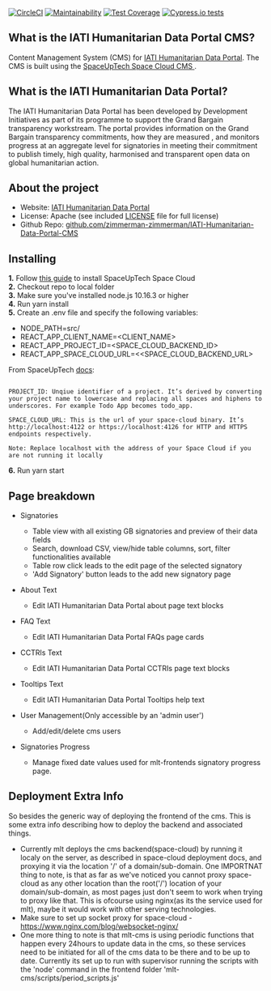 [![CircleCI](https://circleci.com/gh/zimmerman-zimmerman/mlt-cms.svg?style=svg)](https://circleci.com/gh/zimmerman-zimmerman/mlt-cms)
[![Maintainability](https://api.codeclimate.com/v1/badges/a9c6948a68df16754768/maintainability)](https://codeclimate.com/repos/5d528965a9b309622b004846/maintainability)
[![Test Coverage](https://api.codeclimate.com/v1/badges/4824056e61afa2019da5/test_coverage)](https://codeclimate.com/repos/5d307081c8591501b500efd2/test_coverage)
[![Cypress.io tests](https://img.shields.io/badge/cypress.io-tests-green.svg?style=flat-square)](https://cypress.io)

## What is the IATI Humanitarian Data Portal CMS?

Content Management System (CMS) for  <a href="https://github.com/zimmerman-zimmerman/IATI-Humanitarian-Data-Portal-CMS" target="_blank"> IATI Humanitarian Data Portal</a>. The CMS is built using the <a href="https://docs.spaceuptech.com/getting-started/quick-start/" target="_blank">SpaceUpTech Space Cloud CMS </a>.

## What is the IATI Humanitarian Data Portal?

The IATI Humanitarian Data Portal has been developed by Development Initiatives as part of its programme to support the Grand Bargain transparency workstream. The portal provides information on the Grand Bargain transparency commitments, how they are measured , and monitors progress at an aggregate level for signatories in meeting their commitment to publish timely, high quality, harmonised and transparent open data on global humanitarian action.

## About the project
* Website:         <a href="https://www.humportal.org/" target="_blank">IATI Humanitarian Data Portal</a>
* License:          Apache (see included <a href="https://github.com/zimmerman-zimmerman/IATI-Humanitarian-Data-Portal-CMS/blob/develop/LICENSE.MD" target="_blank">LICENSE</a> file for full license)
* Github Repo:      <a href="https://github.com/zimmerman-zimmerman/IATI-Humanitarian-Data-Portal-CMS" target="_blank">github.com/zimmerman-zimmerman/IATI-Humanitarian-Data-Portal-CMS</a>


## Installing

<b>1.</b> Follow <a href="https://docs.spaceuptech.com/getting-started/quick-start/" target="_blank">this guide</a> to install SpaceUpTech Space Cloud<br />
<b>2.</b> Checkout repo to local folder<br/>
<b>3.</b> Make sure you've installed node.js 10.16.3 or higher<br/>
<b>4.</b> Run yarn install <br/>
<b>5.</b> Create an .env file and specify the following variables:

- NODE_PATH=src/
- REACT_APP_CLIENT_NAME=<CLIENT_NAME>
- REACT_APP_PROJECT_ID=<SPACE_CLOUD_BACKEND_ID>
- REACT_APP_SPACE_CLOUD_URL=<<SPACE_CLOUD_BACKEND_URL>

From SpaceUpTech <a href="https://docs.spaceuptech.com/getting-started/setting-up-project/javascript/" target="_blank">docs</a>:
```

PROJECT_ID: Unqiue identifier of a project. It’s derived by converting your project name to lowercase and replacing all spaces and hiphens to underscores. For example Todo App becomes todo_app.

SPACE_CLOUD_URL: This is the url of your space-cloud binary. It’s http://localhost:4122 or https://localhost:4126 for HTTP and HTTPS endpoints respectively.

Note: Replace localhost with the address of your Space Cloud if you are not running it locally

```

<b>6.</b> Run yarn start

## Page breakdown
- Signatories
    - Table view with all existing GB signatories and preview of their data fields
    - Search, download CSV, view/hide table columns, sort, filter functionalities available
    - Table row click leads to the edit page of the selected signatory
    - 'Add Signatory' button leads to the add new signatory page

- About Text
    - Edit IATI Humanitarian Data Portal about page text blocks

- FAQ Text
    - Edit IATI Humanitarian Data Portal FAQs page cards

- CCTRIs Text
    - Edit IATI Humanitarian Data Portal CCTRIs page text blocks

- Tooltips Text
    - Edit IATI Humanitarian Data Portal Tooltips help text
    
- User Management(Only accessible by an 'admin user')
    - Add/edit/delete cms users
    
- Signatories Progress
    - Manage fixed date values used for mlt-frontends signatory progress page.
    
## Deployment Extra Info
  So besides the generic way of deploying the frontend of the cms. This is some extra info describing how to deploy the backend and associated things.
  * Currently mlt deploys the cms backend(space-cloud) by running it localy on the server, as described in space-cloud deployment docs, and proxying it via the location '/' of a domain/sub-domain. One IMPORTNAT thing to note, is that as far as we've noticed you cannot proxy space-cloud as any other location than the root('/') location of your domain/sub-domain, as most pages just don't seem to work when trying to proxy like that. This is ofcourse using nginx(as its the service used for mlt), maybe it would work with other serving technologies. 
  * Make sure to set up socket proxy for space-cloud - https://www.nginx.com/blog/websocket-nginx/ 
  * One more thing to note is that mlt-cms is using periodic functions that happen every 24hours to update data in the cms, so these services need to be initiated for all of the cms data to be there and to be up to date. Currently its set up to run with supervisor running the scripts with the 'node' command in the frontend folder 'mlt-cms/scripts/period_scripts.js'

